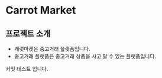 # Carrot Market

## 프로젝트 소개

- 캐럿마켓은 중고거래 플랫폼입니다.
- 중고거래 플랫폼은 중고거래 상품을 사고 팔 수 있는 플랫폼입니다.

커밋 테스트 입니다.
